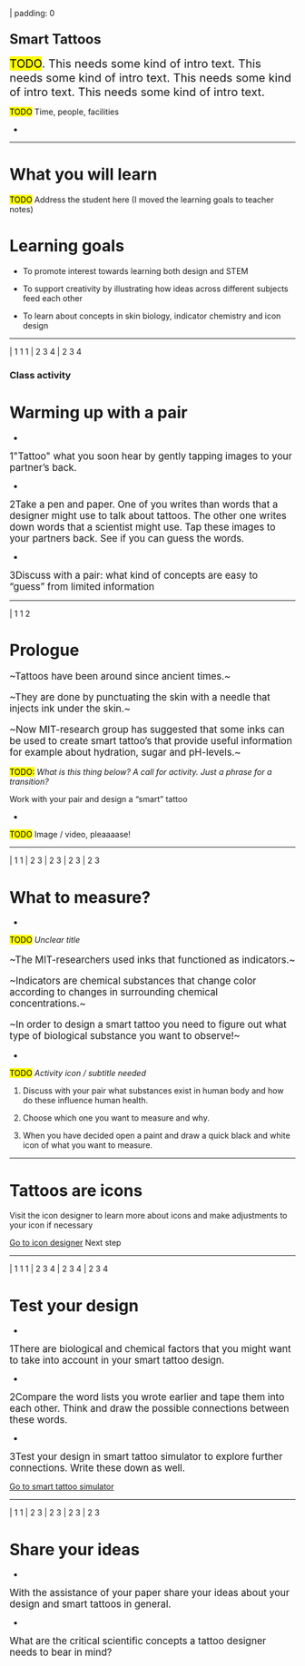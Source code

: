 | padding: 0

<section><section>


# <big><big>Smart Tattoos</big></big>

<big><big><mark>TODO</mark>. This needs some kind of intro text. This needs some kind of intro text. This needs some kind of intro text. This needs some kind of intro text.</big></big>

<mark>TODO</mark> Time, people, facilities

</section></section>


-

<f-image src="./images/model.jpg" />

---

# What you will learn

<mark>TODO</mark> Address the student here (I moved the learning goals to teacher notes)

<f-notes>

# Learning goals

* To promote interest towards learning both design and STEM

* To support creativity by illustrating how ideas across different subjects feed each other 

* To learn about concepts in skin biology, indicator chemistry and icon design

</f-notes>

---

| 1 1 1
| 2 3 4
| 2 3 4


<f-inline>
<f-activity-icon />
<h3>Class activity</h3>
</f-inline>

# Warming up with a pair

-

<big><span class="bullet">1</span>"Tattoo" what you soon hear by gently tapping images to your partner’s back.</big>

-

<big><span class="bullet">2</span>Take a pen and paper. One of you writes than words that a designer might use to talk about tattoos. The other one writes down words that a scientist might use. Tap these images to your partners back. See if you can guess the words.</big>

-

<big><span class="bullet">3</span>Discuss with a pair: what kind of concepts are easy to “guess” from limited information</big>

---

| 1 1 2

# Prologue


<big>

~Tattoos have been around since ancient times.~

~They are done by punctuating the skin with a needle that injects ink under the skin.~

~Now MIT-research group has suggested that some inks can be used to create smart tattoo’s that provide useful information for example about hydration, sugar and pH-levels.~

</big>

<p />

<mark>TODO:</mark> *What is this thing below? A call for activity. Just a phrase for a transition?*

Work with your pair and design a “smart” tattoo 

-

<mark>TODO</mark> Image / video, pleaaaase!

---

| 1 1
| 2 3
| 2 3
| 2 3
| 2 3

# What to measure?

-

<mark>TODO</mark> *Unclear title*

<big>

~The MIT-researchers used inks that functioned as indicators.~

~Indicators are chemical substances that change color according to changes in surrounding chemical concentrations.~

~In order to design a smart tattoo you need to figure out what type of biological substance you want to observe!~

</big>

-

<mark>TODO</mark> *Activity icon / subtitle needed*

1. Discuss with your pair what substances exist in human body and how do these influence human health.

2. Choose which one you want to measure and why.

3. When you have decided open a paint and draw a quick black and white icon of what you want to measure.   

---

# Tattoos are icons

<!--The icons on the left  refer to certain reasons to have a tattoo. Can you guess the reason behind the icon?-->

Visit the icon designer to learn more about icons and make adjustments to your icon if necessary

<f-inline>
<a class="primary" href="../tattoo_icons">Go to icon designer</a>
<a class="secondary" @click="send('next')">Next step <f-rightarrow-icon /></a> 
</f-inline>

---

| 1 1 1
| 2 3 4
| 2 3 4
| 2 3 4

# Test your design

-

<big><span class="bullet">1</span>There are biological and chemical factors that you might want to take into account in your smart tattoo design.</big>

-

<big><span class="bullet">2</span>Compare the word lists you wrote  earlier and tape them into each other. Think and draw the possible connections between these words.</big>

-

<big><span class="bullet">3</span>Test your design in smart tattoo simulator to explore further connections. Write these down as well.</big>

<a class="primary" href="../tattoo_simulator">Go to smart tattoo simulator</a>


---

| 1 1
| 2 3
| 2 3
| 2 3
| 2 3

# Share your ideas

-

<big>With the assistance of your paper share your ideas about your design and smart tattoos in general.</big>

-

<big>What are the critical scientific concepts a tattoo designer needs to bear in mind?</big>
